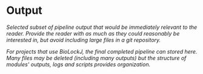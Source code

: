 # Output

_Selected subset of pipeline output that would be immediately relevant to the reader. Provide the reader with as much as they could reasonably be interested in, but avoid including large files in a git repository._

_For projects that use BioLockJ, the final completed pipeline can stored here. Many files may be deleted (including many outputs) but the structure of modules' outputs, logs and scripts provides organization._